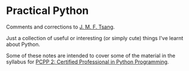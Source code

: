 # Practical Python

Comments and corrections to [J. M. F. Tsang](j.m.f.tsang@cantab.net).

Just a collection of useful or interesting (or simply cute) things I've learnt
about Python.

Some of these notes are intended to cover some of the material in the syllabus
for [PCPP 2: Certified Professional in Python
Programming](https://pythoninstitute.org/certification/pcpp-certification-professional/pcpp-32-2-exam-syllabus/).
